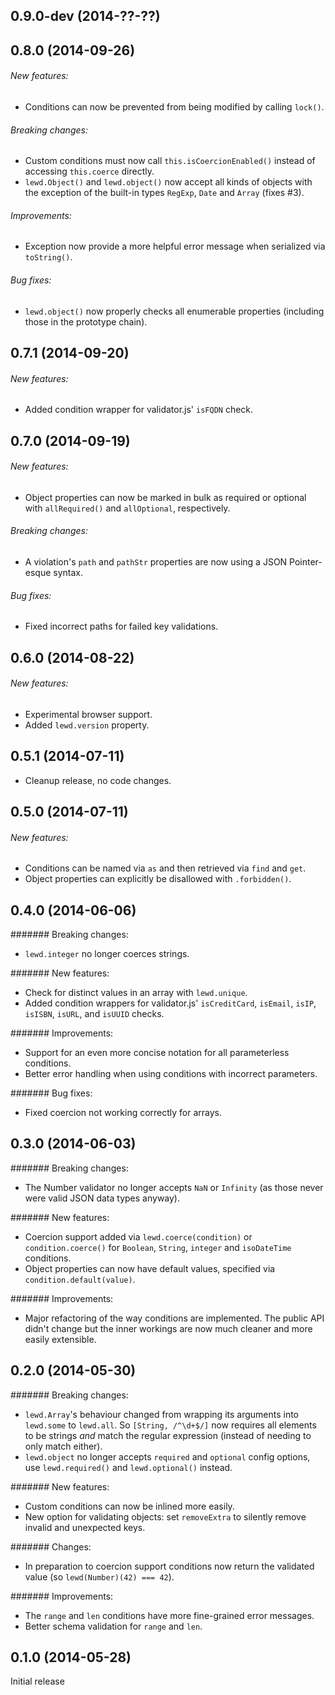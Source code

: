 ## 0.9.0-dev (2014-??-??)

## 0.8.0 (2014-09-26)

###### New features:

 - Conditions can now be prevented from being modified by calling `lock()`.
 
###### Breaking changes:

 - Custom conditions must now call `this.isCoercionEnabled()` instead of accessing `this.coerce` directly.
 - `lewd.Object()` and `lewd.object()` now accept all kinds of objects with the exception of the built-in types `RegExp`, `Date` and `Array` (fixes #3).

###### Improvements:

 - Exception now provide a more helpful error message when serialized via `toString()`.

###### Bug fixes:

 - `lewd.object()` now properly checks all enumerable properties (including those in the prototype chain). 

## 0.7.1 (2014-09-20)

###### New features:

 - Added condition wrapper for validator.js' `isFQDN` check. 

## 0.7.0 (2014-09-19)

###### New features:

 - Object properties can now be marked in bulk as required or optional with `allRequired()` and `allOptional`, respectively.
 
###### Breaking changes:

 - A violation's `path` and `pathStr` properties are now using a JSON Pointer-esque syntax.
 
###### Bug fixes:

 - Fixed incorrect paths for failed key validations.

## 0.6.0 (2014-08-22)

###### New features:

 - Experimental browser support.
 - Added `lewd.version` property.

## 0.5.1 (2014-07-11)

 - Cleanup release, no code changes.

## 0.5.0 (2014-07-11)

###### New features:

 - Conditions can be named via `as` and then retrieved via `find` and `get`.
 - Object properties can explicitly be disallowed with `.forbidden()`.

## 0.4.0 (2014-06-06)

####### Breaking changes:

 - `lewd.integer` no longer coerces strings.
 
####### New features:

 - Check for distinct values in an array with `lewd.unique`.
 - Added condition wrappers for validator.js' `isCreditCard`, `isEmail`, `isIP`, `isISBN`, `isURL`, and `isUUID` checks. 
 
####### Improvements:

 - Support for an even more concise notation for all parameterless conditions.
 - Better error handling when using conditions with incorrect parameters.
 
####### Bug fixes:

 - Fixed coercion not working correctly for arrays.

## 0.3.0 (2014-06-03)

####### Breaking changes:

 - The Number validator no longer accepts `NaN` or `Infinity` (as those never were valid JSON data types anyway).

####### New features:

 - Coercion support added via `lewd.coerce(condition)` or `condition.coerce()` for `Boolean`, `String`, `integer` and `isoDateTime` conditions.
 - Object properties can now have default values, specified via `condition.default(value)`.

####### Improvements:

 - Major refactoring of the way conditions are implemented. The public API didn't change but the inner workings are now much cleaner and more easily extensible.

## 0.2.0 (2014-05-30)

####### Breaking changes:

 - `lewd.Array`'s behaviour changed from wrapping its arguments into `lewd.some` to `lewd.all`. So `[String, /^\d+$/]` now requires all elements to be strings *and* match the regular expression (instead of needing to only match either).
 - `lewd.object` no longer accepts `required` and `optional` config options, use `lewd.required()` and `lewd.optional()` instead.
 
####### New features:

 - Custom conditions can now be inlined more easily.
 - New option for validating objects: set `removeExtra` to silently remove invalid and unexpected keys.

####### Changes:

 - In preparation to coercion support conditions now return the validated value (so `lewd(Number)(42) === 42`).

####### Improvements:

 - The `range` and `len` conditions have more fine-grained error messages.
 - Better schema validation for `range` and `len`.

## 0.1.0 (2014-05-28)

Initial release
